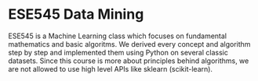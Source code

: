 # ESE545 Data Mining

ESE545 is a Machine Learning class which focuses on fundamental mathematics and basic algoritms. We derived every concept and algorithm step by step and implemented them using Python on several classic datasets. Since this course is more about principles behind algorithms, we are not allowed to use high level APIs like sklearn (scikit-learn).
